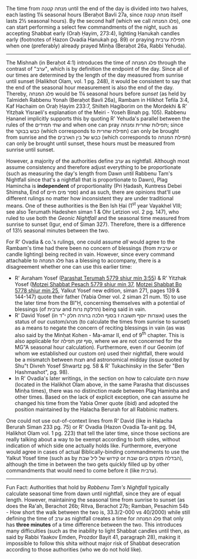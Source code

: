 The time from מנחה קטנה until the end of the day is divided into two halves, each lasting 1¼ seasonal hours (Beraḥot Bavli 27a, since מנחה קטנה itself lasts 2½ seasonal hours). By the second half (which we call פלג המנחה), one can start performing a select few commandments of the night, such as accepting Shabbat early (Oraḥ Ḥayim, 273:4), lighting Ḥanukah candles early (footnotes of Ḥazon Ovadia Hanukah pg. 89) or praying תפילת ערבית when one (preferably) already prayed Minḥa (Beraḥot 26a, Rabbi Yehuda).

---

The Mishnah (in Beraḥot 4:1) introduces the time of פלג המנחה through the contrast of "ערב", which is by definition the endpoint of the day. Since all of our times are determined by the length of the day measured from sunrise until sunset (Halikhot Olam, vol. 1 pg. 248), it would be consistent to say that the end of the seasonal hour measurement is also the end of the day. Thereby, פלג המנחה would be 1¼ seasonal hours before _sunset_ (as held by Talmideh Rabbenu Yonah (Beraḥot Bavli 26a), Rambam in Hilkhot Tefila 3:4, Kaf Hachaim on Oraḥ Ḥayim 233:7, Shilteh Hagiborim on the Mordekhi & R' Yitzḥak Yisraeli's explanation of the Meiri - Yoseh Binah pg. 105). Rabbenu Ḥananel implicitly supports this by quoting R' Yehuda's parallel between the rules of the שתי תמידים and when one can pray תפילות שחרית ומנחה; since the כבש בבוקר (which corresponds to תפילת שחרית) can only be brought from sunrise and the כבש של בין הארבים (which corresponds to תפילת המנחה) can only be brought until sunset, these hours must be measured from sunrise until sunset.

However, a majority of the authorities define ערב as nightfall. Although most assume consistency and therefore adjust everything to be proportionate (such as measuring the day's length from Dawn until Rabbenu Tam's Nightfall since that's a nightfall that is proportionate to Dawn), Plag Hamincha is **independent** of proportionality (Pri Ḥadash, Kuntress Debei Shimsha, End of ספר מים חיים) and as such, there are opinions that'll use different rulings no matter how inconsistent they are under traditional means. One of these authorities is the Ben Ish Ḥai (1<sup>st</sup> year Vayakhel VIII; see also Terumath Hadeshen siman 1 & Ohr Letzion vol. 2 pg. 147), who ruled to use both the _Geonic Nightfall_ and the seasonal time measured from sunrise to sunset (Igur, end of Siman 327). Therefore, there is a difference of 13½ seasonal minutes between the two.

For R' Ovadia & co.'s rulings, one could assume *all* would agree to the Rambam's time had there been no concern of blessings (from ערבית or candle lighting) being recited in vain. However, since every command attachable to פלג המנחה has a blessing to accompany, there is a disagreement whether one can use this earlier time:

- R' Avraham Yosef ([Parashat Terumah 5779 shiur min 3:55](https://torahanytime.com/lectures/76371)) & R' Yitzhak Yosef ([Motzei Shabbat Pesach 5779 shiur min 37](https://torahanytime.com/lectures/81670), [Motzei Shabbat Bo 5778 shiur min 25](https://torahanytime.com/lectures/55391), Yalkut Yosef new edition, siman 271, pages 139 & 144-147) quote their father (Yabia Omer vol. 2 siman 21 num. 15) to use the later time from the BI"Ḥ, concerning themselves with a potential of blessings (of ערבית and הדלקת נרות) being said in vain.
- R' David Yosef (in אוצרות יוסף תשובה ז בסוף הלכה ברורה חלק י"ד) uses the status of our custom/מנהג (to calculate the times from sunrise to sunset) as a means to negate the concern of reciting blessings in vain (as was also said by the Minḥat Kohen - Ma-amar II, end of 9<sup>th</sup> chapter. This is also applicable for סוף זמן תפילה, where we are not concerned for the MG"A seasonal hour calculation). Furthermore, even if our Geonim (of whom we established our custom on) used their nightfall, there would be a mismatch between חצות and astronomical midday (issue quoted by Shu"t Divreh Yosef Shwartz pg. 58 & R' Tukachinsky in the Sefer "Ben Hashmashot", pg. 98).
- In R' Ovadia's later writings, in the section on how to calculate שעות היום (located in the Halikhot Olam above, in the same Parasha that discusses Minḥa times), there was no distinction made between Plag Haminḥa and other times. Based on the lack of explicit exception, one can assume he changed his time from the Yabia Omer quote (ibid) and adopted the position maintained by the Halacha Berurah for all Rabbinic matters.

One could not use out-of-context lines from R' David (like in Halacha Berurah Siman 233 pg. 75) or R' Ovadia (Hazon Ovadia Ta-anit pg. 94, Halikhot Olam vol. 1 pg. 223) that tell the later time, since those sections are really talking about a way to be exempt according to both sides, without indication of which side one actually holds like. Furthermore, everyone would agree in cases of actual Biblically-binding commandments to use the Yalkut Yosef time (such as by קידוש של ליל שבת or הבדלה מוקדם ביום שבת), although the time in between the two gets quickly filled up by other commandments that would need to come before it (like ערבית).

---

Fun Fact: Authorities that hold by *Rabbenu Tam's Nightfall* typically calculate seasonal time from dawn until nightfall, since they are of equal length. However, maintaining the seasonal time from sunrise to sunset (as does the Ra'ah, Berachot 26b; Ritva, Berachot 27b; Ramban, Pesachim 54b - How short the walk between the two is, 33.3/2-000 vs 40/2000) while still defining the time of ערב as nightfall creates a time for פלג המנחה that only has **three minutes** of a time difference between the two. This introduces many difficulties (such as the inability to light Shabbat candles until then, as said by Rabbi Yaakov Emden, Prozdor Bayit 41, paragraph 28), making it impossible to follow this shita without major risk of Shabbat desecration according to those authorities (who we do not hold like).